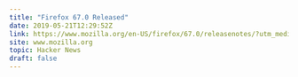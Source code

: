```yaml
---
title: "Firefox 67.0 Released"
date: 2019-05-21T12:29:52Z
link: https://www.mozilla.org/en-US/firefox/67.0/releasenotes/?utm_medium=RSS&utm_source=hune
site: www.mozilla.org
topic: Hacker News
draft: false
---
```

